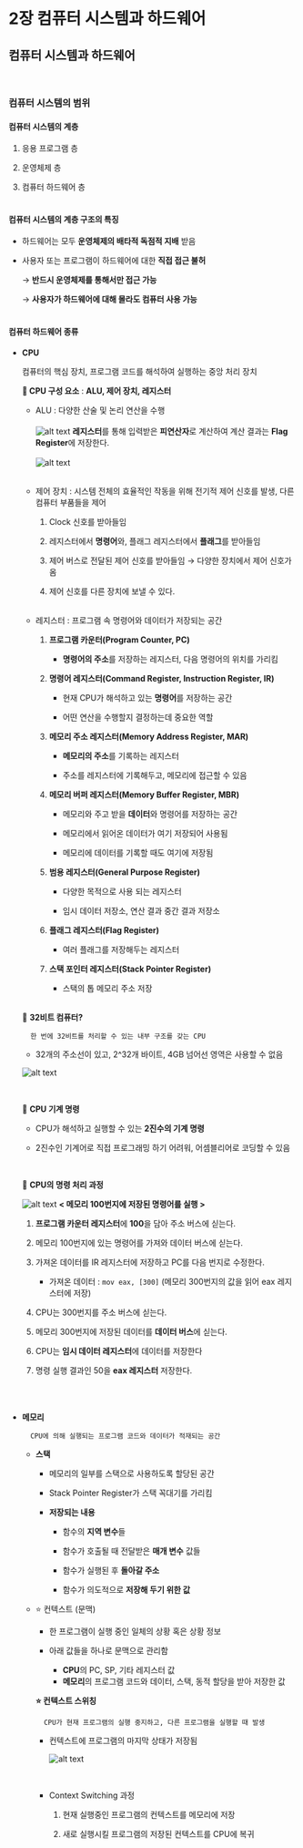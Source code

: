 # 2장 컴퓨터 시스템과 하드웨어

## 컴퓨터 시스템과 하드웨어
<br>

### 컴퓨터 시스템의 범위

#### 컴퓨터 시스템의 계층
1. 응용 프로그램 층

2. 운영체제 층

3. 컴퓨터 하드웨어 층
<br><br>

#### 컴퓨터 시스템의 계층 구조의 특징
- 하드웨어는 모두 **운영체제의 배타적 독점적 지배** 받음

- 사용자 또는 프로그램이 하드웨어에 대한 **직접 접근 불허** 

    → **반드시 운영체제를 통해서만 접근 가능**

    → **사용자가 하드웨어에 대해 몰라도 컴퓨터 사용 가능**
<br><br>

#### 컴퓨터 하드웨어 종류

- **CPU**
    
    컴퓨터의 핵심 장치, 프로그램 코드를 해석하여 실행하는 중앙 처리 장치
    
    **📌 CPU 구성 요소** : **ALU, 제어 장치, 레지스터**
    - ALU : 다양한 산술 및 논리 연산을 수행
    <br><br>
    ![alt text](./[현준]%20Image/3.png)
    **레지스터**를 통해 입력받은 **피연산자**로 계산하여 계산 결과는 **Flag Register**에 저장한다.
    <br><br>
    ![alt text](./[현준]%20Image/image-1.png)
    <br><br>
    - 제어 장치 : 시스템 전체의 효율적인 작동을 위해 전기적 제어 신호를 발생, 다른 컴퓨터 부품들을 제어
        
        1. Clock 신호를 받아들임
        
        2. 레지스터에서 **명령어**와, 플래그 레지스터에서 **플래그**를 받아들임
        
        3. 제어 버스로 전달된 제어 신호를 받아들임 → 다양한 장치에서 제어 신호가 옴

        4. 제어 신호를 다른 장치에 보낼 수 있다.
    <br><br>
    - 레지스터 : 프로그램 속 명령어와 데이터가 저장되는 공간
        
        1. **프로그램 카운터(Program Counter, PC)** 
        
            - **명령어의 주소**를 저장하는 레지스터, 다음 명령어의 위치를 가리킴

        2. **명령어 레지스터(Command Register, Instruction Register, IR)** 
        
            - 현재 CPU가 해석하고 있는 **명령어**를 저장하는 공간
            
            - 어떤 연산을 수행할지 결정하는데 중요한 역할


        3. **메모리 주소 레지스터(Memory Address Register, MAR)**

            - **메모리의 주소**를 기록하는 레지스터

            - 주소를 레지스터에 기록해두고, 메모리에 접근할 수 있음


        4. **메모리 버퍼 레지스터(Memory Buffer Register, MBR)**

            - 메모리와 주고 받을 **데이터**와 명령어를 저장하는 공간

            - 메모리에서 읽어온 데이터가 여기 저장되어 사용됨

            - 메모리에 데이터를 기록할 때도 여기에 저장됨

        5. **범용 레지스터(General Purpose Register)**
            - 다양한 목적으로 사용 되는 레지스터

            - 임시 데이터 저장소, 연산 결과 중간 결과 저장소

        6. **플래그 레지스터(Flag Register)**
            - 여러 플래그를 저장해두는 레지스터

        7. **스택 포인터 레지스터(Stack Pointer Register)**
            -  스택의 톱 메모리 주소 저장
    
    <br>    
    
    📌 **32비트 컴퓨터?**
        
        한 번에 32비트를 처리할 수 있는 내부 구조를 갖는 CPU 
    - 32개의 주소선이 있고, 2^32개 바이트, 4GB 넘어선 영역은 사용할 수 없음
    
    ![alt text](./[현준]%20Image/4.png)

    <br>    
    
    📌 **CPU 기계 명령**
        
    - CPU가 해석하고 실행할 수 있는 **2진수의 기계 명령**
    
    - 2진수인 기계어로 직접 프로그래밍 하기 어려워, 어셈블리어로 코딩할 수 있음  

    <br>    
    
    📌 **CPU의 명령 처리 과정**

    ![alt text](./[현준]%20Image/5.png)
    **< 메모리 100번지에 저장된 명령어를 실행 >**
    
    1. **프로그램 카운터 레지스터**에 **100**을 담아 주소 버스에 싣는다.

    2. 메모리 100번지에 있는 명령어를 가져와 데이터 버스에 싣는다.

    3. 가져온 데이터를 IR 레지스터에 저장하고 PC를 다음 번지로 수정한다.
        - 가져온 데이터 : `mov eax, [300]` (메모리 300번지의 값을 읽어 eax 레지스터에 저장)
    4. CPU는 300번지를 주소 버스에 싣는다.
    
    5. 메모리 300번지에 저장된 데이터를 **데이터 버스**에 싣는다.

    6. CPU는 **임시 데이터 레지스터**에 데이터를 저장한다
    
    7. 명령 실행 결과인 50을 **eax 레지스터** 저장한다.

<br><br>

- **메모리**

        CPU에 의해 실행되는 프로그램 코드와 데이터가 적재되는 공간

    - **스택**
       
        - 메모리의 일부를 스택으로 사용하도록 할당된 공간
        
        - Stack Pointer Register가 스택 꼭대기를 가리킴

        - **저장되는 내용**
            - 함수의 **지역 변수**들
            - 함수가 호출될 때 전달받은 **매개 변수** 값들

            - 함수가 실행된 후 **돌아갈 주소**
            - 함수가 의도적으로 **저장해 두기 위한 값**
    
    - ⭐ 컨텍스트 (문맥)

        - 한 프로그램이 실행 중인 일체의 상황 혹은 상황 정보 
        
        - 아래 값들을 하나로 문맥으로 관리함

            - **CPU**의 PC, SP, 기타 레지스터 값
            - **메모리**의 프로그램 코드와 데이터, 스택, 동적 할당을 받아 저장한 값
        
        **⭐ 컨텍스트 스위칭**
            
            CPU가 현재 프로그램의 실행 중지하고, 다른 프로그램을 실행할 때 발생

        - 컨텍스트에 프로그램의 마지막 상태가 저장됨 

            ![alt text](./[현준]%20Image/6.png)
        
        <br>

        - Context Switching 과정
            
            1. 현재 실행중인 프로그램의 컨텍스트를 메모리에 저장

            2. 새로 실행시킬 프로그램의 저장된 컨텍스트를 CPU에 복귀 
